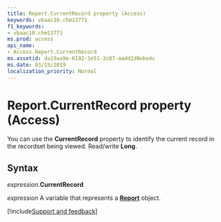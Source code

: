 ```yaml
---
title: Report.CurrentRecord property (Access)
keywords: vbaac10.chm13771
f1_keywords:
- vbaac10.chm13771
ms.prod: access
api_name:
- Access.Report.CurrentRecord
ms.assetid: da19aa9e-6192-1e51-3c07-aadd2d8ebe4c
ms.date: 03/15/2019
localization_priority: Normal
---
```



# Report.CurrentRecord property (Access)

You can use the **CurrentRecord** property to identify the current record in the recordset being viewed. Read/write **Long**.


## Syntax

_expression_.**CurrentRecord**

_expression_ A variable that represents a **[Report](Access.Report.md)** object.



[!include[Support and feedback](~/includes/feedback-boilerplate.md)]